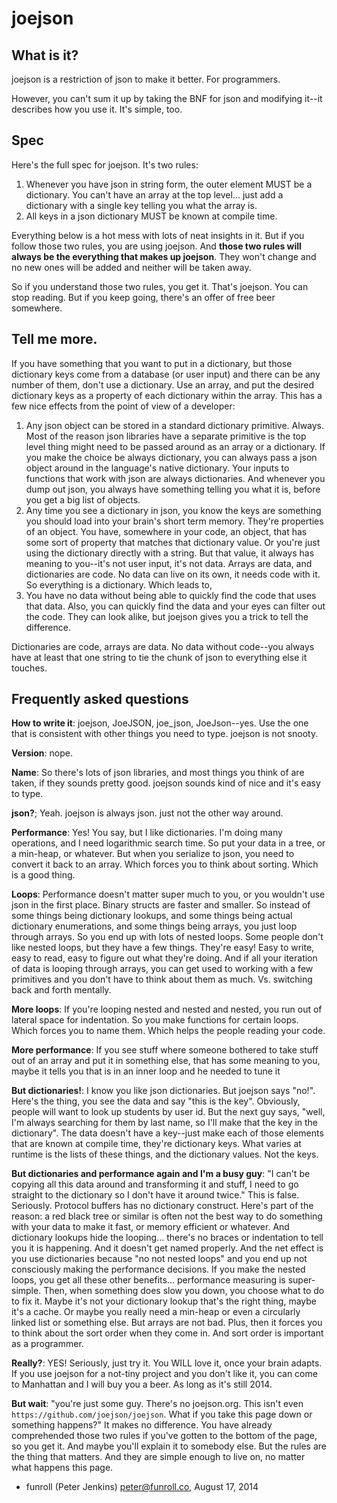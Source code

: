 
joejson
=======

What is it?
-----------
joejson is a restriction of json to make it better. For programmers.

However, you can't sum it up by taking the BNF for json and modifying it--it describes how you use it. It's simple, too. 

Spec
----

Here's the full spec for joejson. It's two rules:

1. Whenever you have json in string form, the outer element MUST be a dictionary. You can't have an array at the top level... just add a dictionary with a single key telling you what the array is.
2. All keys in a json dictionary MUST be known at compile time.

Everything below is a hot mess with lots of neat insights in it. But if you follow those two rules, you are using joejson. And **those two rules will always be the everything that makes up joejson**. They won't change and no new ones will be added and neither will be taken away.

So if you understand those two rules, you get it. That's joejson. You can stop reading. But if you keep going, there's an offer of free beer somewhere.

Tell me more.
-------------

If you have something that you want to put in a dictionary, but those dictionary keys come from a database (or user input) and there can be any number of them, don't use a dictionary. Use an array, and put the desired dictionary keys as a property of each dictionary within the array. This has a few nice effects from the point of view of a developer:

1. Any json object can be stored in a standard dictionary primitive. Always. Most of the reason json libraries have a separate primitive is the top level thing might need to be passed around as an array or a dictionary. If you make the choice be always dictionary, you can always pass a json object around in the language's native dictionary. Your inputs to functions that work with json are always dictionaries. And whenever you dump out json, you always have something telling you what it is, before you get a big list of objects.
2. Any time you see a dictionary in json, you know the keys are something you should load into your brain's short term memory. They're properties of an object. You have, somewhere in your code, an object, that has some sort of property that matches that dictionary value. Or you're just using the dictionary directly with a string. But that value, it always has meaning to you--it's not user input, it's not data. Arrays are data, and dictionaries are code. No data can live on its own, it needs code with it. So everything is a dictionary. Which leads to,
3. You have no data without being able to quickly find the code that uses that data. Also, you can quickly find the data and your eyes can filter out the code. They can look alike, but joejson gives you a trick to tell the difference.

Dictionaries are code, arrays are data. No data without code--you always have at least that one string to tie the chunk of json to everything else it touches.

Frequently asked questions
--------------------------

**How to write it**: joejson, JoeJSON, joe_json, JoeJson--yes. Use the one that is consistent with other things you need to type. joejson is not snooty.

**Version**: nope.

**Name**: So there's lots of json libraries, and most things you think of are taken, if they sounds pretty good. joejson sounds kind of nice and it's easy to type.

**json?**; Yeah. joejson is always json. just not the other way around.

**Performance**: Yes! You say, but I like dictionaries. I'm doing many operations, and I need logarithmic search time. So put your data in a tree, or a min-heap, or whatever. But when you serialize to json, you need to convert it back to an array. Which forces you to think about sorting. Which is a good thing.

**Loops**: Performance doesn't matter super much to you, or you wouldn't use json in the first place. Binary structs are faster and smaller. So instead of some things being dictionary lookups, and some things being actual dictionary enumerations, and some things being arrays, you just loop through arrays. So you end up with lots of nested loops. Some people don't like nested loops, but they have a few things. They're easy! Easy to write, easy to read, easy to figure out what they're doing. And if all your iteration of data is looping through arrays, you can get used to working with a few primitives and you don't have to think about them as much. Vs. switching back and forth mentally. 

**More loops**: If you're looping nested and nested and nested, you run out of lateral space for indentation. So you make functions for certain loops. Which forces you to name them. Which helps the people reading your code.

**More performance**: If you see stuff where someone bothered to take stuff out of an array and put it in something else, that has some meaning to you, maybe it tells you that is in an inner loop and he needed to tune it

**But dictionaries!**: I know you like json dictionaries. But joejson says "no!". Here's the thing, you see the data and say "this is the key". Obviously, people will want to look up students by user id. But the next guy says, "well, I'm always searching for them by last name, so I'll make that the key in the dictionary". The data doesn't have a key--just make each of those elements that are known at compile time, they're dictionary keys. What varies at runtime is the lists of these things, and the dictionary values. Not the keys.

**But dictionaries and performance again and I'm a busy guy**: "I can't be copying all this data around and transforming it and stuff, I need to go straight to the dictionary so I don't have it around twice." This is false. Seriously. Protocol buffers has no dictionary construct. Here's part of the reason: a red black tree or similar is often not the best way to do something with your data to make it fast, or memory efficient or whatever. And dictionary lookups hide the looping... there's no braces or indentation to tell you it is happening. And it doesn't get named properly. And the net effect is you use dictionaries because "no not nested loops" and you end up not consciously making the performance decisions. If you make the nested loops, you get all these other benefits... performance measuring is super-simple. Then, when something does slow you down, you choose what to do to fix it. Maybe it's not your dictionary lookup that's the right thing, maybe it's a cache. Or maybe you really need a min-heap or even a circularly linked list or something else. But arrays are not bad. Plus, then it forces you to think about the sort order when they come in. And sort order is important as a programmer.

**Really?**: YES! Seriously, just try it. You WILL love it, once your brain adapts. If you use joejson for a not-tiny project and you don't like it, you can come to Manhattan and I will buy you a beer. As long as it's still 2014.

**But wait**: "you're just some guy. There's no joejson.org. This isn't even `https://github.com/joejson/joejson`. What if you take this page down or something happens?" It makes no difference. You have already comprehended those two rules if you've gotten to the bottom of the page, so you get it. And maybe you'll explain it to somebody else. But the rules are the thing that matters. And they are simple enough to live on, no matter what happens this page.

- funroll (Peter Jenkins) <peter@funroll.co>, August 17, 2014
